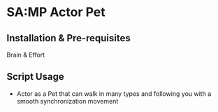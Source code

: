 # SA:MP Actor Pet

## Installation & Pre-requisites
Brain & Effort

## Script Usage
- Actor as a Pet that can walk in many types and following you with a smooth synchronization movement